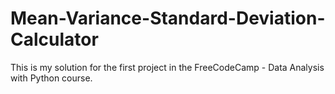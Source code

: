 # Mean-Variance-Standard-Deviation-Calculator
This is my solution for the first project in the FreeCodeCamp - Data Analysis with Python course.
